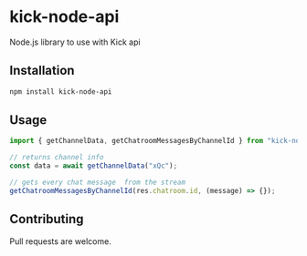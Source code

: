 # kick-node-api

Node.js library to use with Kick api

## Installation

```bash
npm install kick-node-api
```

## Usage

```javascript
import { getChannelData, getChatroomMessagesByChannelId } from "kick-node-api";

// returns channel info
const data = await getChannelData("xQc");

// gets every chat message  from the stream
getChatroomMessagesByChannelId(res.chatroom.id, (message) => {});
```

## Contributing

Pull requests are welcome.
